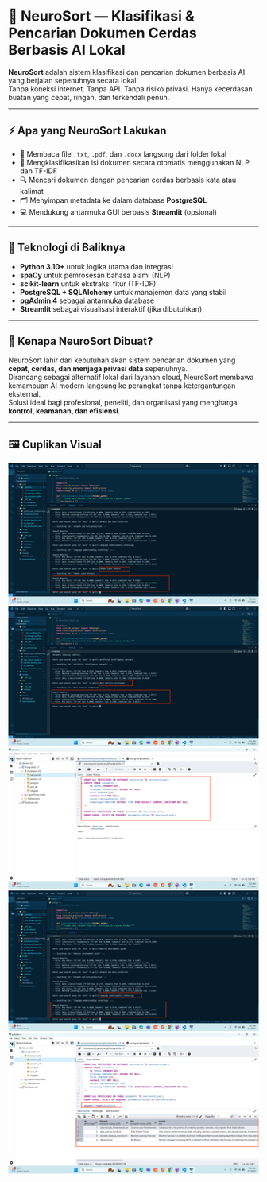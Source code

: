 # 🧠 NeuroSort — Klasifikasi & Pencarian Dokumen Cerdas Berbasis AI Lokal

**NeuroSort** adalah sistem klasifikasi dan pencarian dokumen berbasis AI yang berjalan sepenuhnya secara lokal.  
Tanpa koneksi internet. Tanpa API. Tanpa risiko privasi. Hanya kecerdasan buatan yang cepat, ringan, dan terkendali penuh.

---

## ⚡ Apa yang NeuroSort Lakukan

- 📁 Membaca file `.txt`, `.pdf`, dan `.docx` langsung dari folder lokal  
- 🧠 Mengklasifikasikan isi dokumen secara otomatis menggunakan NLP dan TF-IDF  
- 🔍 Mencari dokumen dengan pencarian cerdas berbasis kata atau kalimat  
- 🗂 Menyimpan metadata ke dalam database **PostgreSQL**  
- 💻 Mendukung antarmuka GUI berbasis **Streamlit** (opsional)

---

## 🧠 Teknologi di Baliknya

- **Python 3.10+** untuk logika utama dan integrasi
- **spaCy** untuk pemrosesan bahasa alami (NLP)
- **scikit-learn** untuk ekstraksi fitur (TF-IDF)
- **PostgreSQL + SQLAlchemy** untuk manajemen data yang stabil
- **pgAdmin 4** sebagai antarmuka database  
- **Streamlit** sebagai visualisasi interaktif (jika dibutuhkan)

---

## 🎯 Kenapa NeuroSort Dibuat?

NeuroSort lahir dari kebutuhan akan sistem pencarian dokumen yang **cepat, cerdas, dan menjaga privasi data** sepenuhnya.  
Dirancang sebagai alternatif lokal dari layanan cloud, NeuroSort membawa kemampuan AI modern langsung ke perangkat tanpa ketergantungan eksternal.  
Solusi ideal bagi profesional, peneliti, dan organisasi yang menghargai **kontrol, keamanan, dan efisiensi**.

---

## 🖼 Cuplikan Visual

![common](image/common.png)
![data](image/data%20analysis%20teknik.png)
![db](image/databases.png)
![nlp](image/languange%20understanding.png)
![tabel](image/tampilan%20isi%20tabel%20document.png)
